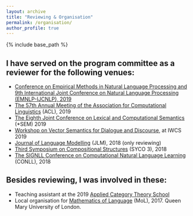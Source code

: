 ```yaml
---
layout: archive
title: "Reviewing & Organisation"
permalink: /organisation/
author_profile: true
---
```


{% include base_path %}

I have served on the program committee as a reviewer for the following venues:
------

<ul>
  <li><a href="https://www.emnlp-ijcnlp2019.org">Conference on Empirical Methods in Natural Language Processing and 9th International Joint Conference on Natural Language Processing (EMNLP-IJCNLP), 2019</li>
  <li><a href="http://www.acl2019.org">The 57th Annual Meeting of the Association for Computational Linguistics</a> (ACL), 2019</li>
  <li><a href="https://starsem.org/2019/">The Eighth Joint Conference on Lexical and Computational Semantics</a> (*SEM) 2019</li>
  <li><a href="https://sites.google.com/site/dialoguevector/">Workshop on Vector Semantics for Dialogue and Discourse</a>, at IWCS 2019 </li>
  <li><a href="http://jlm.ipipan.waw.pl">Journal of Language Modelling</a> (JLM), 2018 (only reviewing)</li>
  <li><a href="http://events.cs.bham.ac.uk/syco/3/">Third Symposium on Compositional Structures</a> (SYCO 3), 2018</li>
  <li><a href="https://www.conll.org/2018">The SIGNLL Conference on Computational Natural Language Learning</a> (CONLL), 2018</li>
</ul>

Besides reviewing, I was involved in these:
------

<ul>
  <li>Teaching assistant at the 2019 <a href="http://www.cs.ox.ac.uk/ACT2019/">Applied Category Theory School</a></li>
  <li>Local organisation for <a href="http://www.molweb.org/mol/mol2017/">Mathematics of Language</a> (MoL), 2017. Queen Mary University of London.</li>
</ul>
